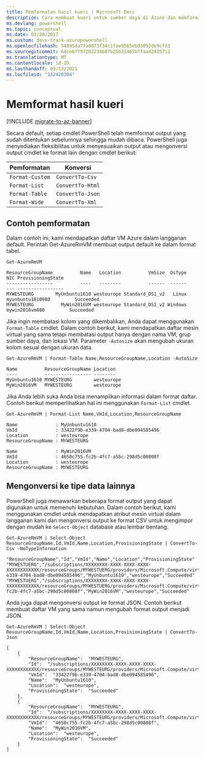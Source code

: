 ```yaml
---
title: Pemformatan hasil kueri | Microsoft Docs
description: Cara membuat kueri untuk sumber daya di Azure dan memformat hasilnya.
ms.devlang: powershell
ms.topic: conceptual
ms.date: 03/30/2017
ms.custom: devx-track-azurepowershell
ms.openlocfilehash: 54895da77a0073f34c1fae9565eb93092de9cfd1
ms.sourcegitcommit: 6dce6f7972b2236b87b25b31465bffaad2435711
ms.translationtype: MT
ms.contentlocale: id-ID
ms.lasthandoff: 09/13/2021
ms.locfileid: "132428304"
---
```

# <a name="formatting-query-results"></a>Memformat hasil kueri

[!INCLUDE [migrate-to-az-banner](../../includes/migrate-to-az-banner.md)]

Secara default, setiap cmdlet PowerShell telah memformat output yang sudah ditentukan sebelumnya sehingga mudah dibaca.  PowerShell juga menyediakan fleksibilitas untuk menyesuaikan output atau mengonversi output cmdlet ke format lain dengan cmdlet berikut:

| Pemformatan      | Konversi       |
|-----------------|------------------|
| `Format-Custom` | `ConvertTo-Csv`  |
| `Format-List`   | `ConvertTo-Html` |
| `Format-Table`  | `ConvertTo-Json` |
| `Format-Wide`   | `ConvertTo-Xml`  |

## <a name="formatting-examples"></a>Contoh pemformatan

Dalam contoh ini, kami mendapatkan daftar VM Azure dalam langganan default.  Perintah Get-AzureRmVM membuat output default ke dalam format tabel.

```powershell-interactive
Get-AzureRmVM
```

```output
ResourceGroupName          Name   Location          VmSize  OsType              NIC ProvisioningState
-----------------          ----   --------          ------  ------              --- -----------------
MYWESTEURG        MyUnbuntu1610 westeurope Standard_DS1_v2   Linux myunbuntu1610980         Succeeded
MYWESTEURG          MyWin2016VM westeurope Standard_DS1_v2 Windows   mywin2016vm880         Succeeded
```

Jika ingin membatasi kolom yang dikembalikan, Anda dapat menggunakan `Format-Table` cmdlet. Dalam contoh berikut, kami mendapatkan daftar mesin virtual yang sama tetapi membatasi output hanya dengan nama VM, grup sumber daya, dan lokasi VM.  Parameter `-Autosize` akan mengubah ukuran kolom sesuai dengan ukuran data.

```powershell-interactive
Get-AzureRmVM | Format-Table Name,ResourceGroupName,Location -AutoSize
```

```output
Name          ResourceGroupName Location
----          ----------------- --------
MyUnbuntu1610 MYWESTEURG        westeurope
MyWin2016VM   MYWESTEURG        westeurope
```

Jika Anda lebih suka Anda bisa menampilkan informasi dalam format daftar. Contoh berikut memperlihatkan hal ini menggunakan `Format-List` cmdlet.

```powershell-interactive
Get-AzureRmVM | Format-List Name,VmId,Location,ResourceGroupName
```

```output
Name              : MyUnbuntu1610
VmId              : 33422f9b-e339-4704-bad8-dbe094585496
Location          : westeurope
ResourceGroupName : MYWESTEURG

Name              : MyWin2016VM
VmId              : 4650c755-fc2b-4fc7-a5bc-298d5c00808f
Location          : westeurope
ResourceGroupName : MYWESTEURG
```

## <a name="converting-to-other-data-types"></a>Mengonversi ke tipe data lainnya

PowerShell juga menawarkan beberapa format output yang dapat digunakan untuk memenuhi kebutuhan.  Dalam contoh berikut, kami menggunakan cmdlet untuk mendapatkan atribut mesin virtual dalam langganan kami dan mengonversi output ke format CSV untuk mengimpor dengan mudah ke `Select-Object` database atau lembar bentang.

```powershell-interactive
Get-AzureRmVM | Select-Object ResourceGroupName,Id,VmId,Name,Location,ProvisioningState | ConvertTo-Csv -NoTypeInformation
```

```output
"ResourceGroupName","Id","VmId","Name","Location","ProvisioningState"
"MYWESTUERG","/subscriptions/XXXXXXXX-XXXX-XXXX-XXXX-XXXXXXXXXXXX/resourceGroups/MYWESTUERG/providers/Microsoft.Compute/virtualMachines/MyUnbuntu1610","33422f9b-e339-4704-bad8-dbe094585496","MyUnbuntu1610","westeurope","Succeeded"
"MYWESTUERG","/subscriptions/XXXXXXXX-XXXX-XXXX-XXXX-XXXXXXXXXXXX/resourceGroups/MYWESTUERG/providers/Microsoft.Compute/virtualMachines/MyWin2016VM","4650c755-fc2b-4fc7-a5bc-298d5c00808f","MyWin2016VM","westeurope","Succeeded"
```

Anda juga dapat mengonversi output ke format JSON.  Contoh berikut membuat daftar VM yang sama namun mengubah format output menjadi JSON.

```powershell-interactive
Get-AzureRmVM | Select-Object ResourceGroupName,Id,VmId,Name,Location,ProvisioningState | ConvertTo-Json
```

```output
[
    {
        "ResourceGroupName":  "MYWESTEURG",
        "Id":  "/subscriptions/XXXXXXXX-XXXX-XXXX-XXXX-XXXXXXXXXXXX/resourceGroups/MYWESTEURG/providers/Microsoft.Compute/virtualMachines/MyUnbuntu1610",
        "VmId":  "33422f9b-e339-4704-bad8-dbe094585496",
        "Name":  "MyUnbuntu1610",
        "Location":  "westeurope",
        "ProvisioningState":  "Succeeded"
    },
    {
        "ResourceGroupName":  "MYWESTEURG",
        "Id":  "/subscriptions/XXXXXXXX-XXXX-XXXX-XXXX-XXXXXXXXXXXX/resourceGroups/MYWESTEURG/providers/Microsoft.Compute/virtualMachines/MyWin2016VM",
        "VmId":  "4650c755-fc2b-4fc7-a5bc-298d5c00808f",
        "Name":  "MyWin2016VM",
        "Location":  "westeurope",
        "ProvisioningState":  "Succeeded"
    }
]
```
